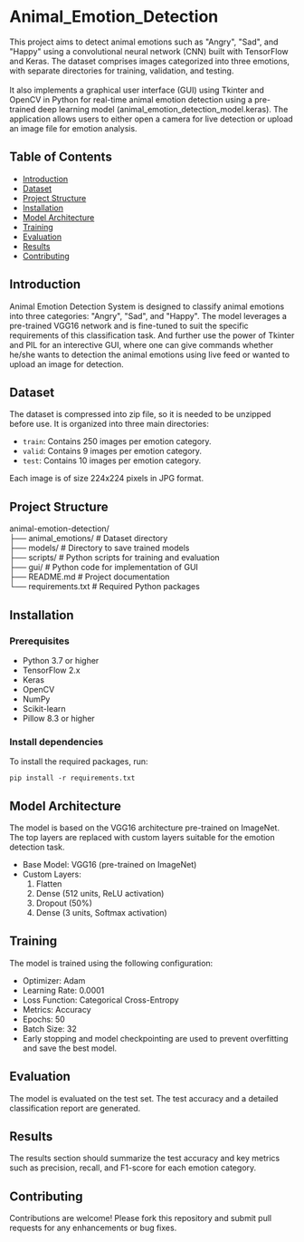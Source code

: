 # Animal_Emotion_Detection

This project aims to detect animal emotions such as "Angry", "Sad", and "Happy" using a convolutional neural network (CNN) built with TensorFlow and Keras. The dataset comprises images categorized into three emotions, with separate directories for training, validation, and testing. <br> <br>
It also implements a graphical user interface (GUI) using Tkinter and OpenCV in Python for real-time animal emotion detection using a pre-trained deep learning model (animal_emotion_detection_model.keras). The application allows users to either open a camera for live detection or upload an image file for emotion analysis.

## Table of Contents

- [Introduction](#introduction)
- [Dataset](#dataset)
- [Project Structure](#project-structure)
- [Installation](#installation)
- [Model Architecture](#model-architecture)
- [Training](#training)
- [Evaluation](#evaluation)
- [Results](#results)
- [Contributing](#contributing)

## Introduction

Animal Emotion Detection System is designed to classify animal emotions into three categories: "Angry", "Sad", and "Happy". The model leverages a pre-trained VGG16 network and is fine-tuned to suit the specific requirements of this classification task. And further use the power of Tkinter and PIL for an interective GUI, where one can give commands whether he/she wants to detection the animal emotions using live feed or wanted to upload an image for detection. 

## Dataset

The dataset is compressed into zip file, so it is needed to be unzipped before use.
It is organized into three main directories:
- `train`: Contains 250 images per emotion category.
- `valid`: Contains 9 images per emotion category.
- `test`: Contains 10 images per emotion category.

Each image is of size 224x224 pixels in JPG format.


## Project Structure

animal-emotion-detection/ <br>
├── animal_emotions/ # Dataset directory <br>
├── models/ # Directory to save trained models <br>
├── scripts/ # Python scripts for training and evaluation <br>
├── gui/ # Python code for implementation of GUI <br>
├── README.md # Project documentation <br>
└── requirements.txt # Required Python packages <br>

## Installation

### Prerequisites

- Python 3.7 or higher
- TensorFlow 2.x
- Keras
- OpenCV
- NumPy
- Scikit-learn
- Pillow 8.3 or higher

### Install dependencies

To install the required packages, run: <br>
```
pip install -r requirements.txt
```

## Model Architecture
The model is based on the VGG16 architecture pre-trained on ImageNet. The top layers are replaced with custom layers suitable for the emotion detection task.

- Base Model: VGG16 (pre-trained on ImageNet)
- Custom Layers:
    1) Flatten
    2) Dense (512 units, ReLU activation)
    3) Dropout (50%)
    4) Dense (3 units, Softmax activation)

## Training
The model is trained using the following configuration:

- Optimizer: Adam
- Learning Rate: 0.0001
- Loss Function: Categorical Cross-Entropy
- Metrics: Accuracy
- Epochs: 50
- Batch Size: 32
- Early stopping and model checkpointing are used to prevent overfitting and save the best model.

## Evaluation
The model is evaluated on the test set. The test accuracy and a detailed classification report are generated.

## Results
The results section should summarize the test accuracy and key metrics such as precision, recall, and F1-score for each emotion category.

## Contributing
Contributions are welcome! Please fork this repository and submit pull requests for any enhancements or bug fixes.
